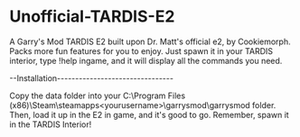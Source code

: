 Unofficial-TARDIS-E2
====================

A Garry's Mod TARDIS E2 built upon Dr. Matt's official e2, by Cookiemorph. Packs more fun features for you to enjoy. Just spawn it in your TARDIS interior, type !help ingame, and it will display all the commands you need.

--Installation--------------------------------

Copy the data folder into your C:\Program Files (x86)\Steam\steamapps\<yourusername>\garrysmod\garrysmod folder.
Then, load it up in the E2 in game, and it's good to go. Remember, spawn it in the TARDIS Interior!
